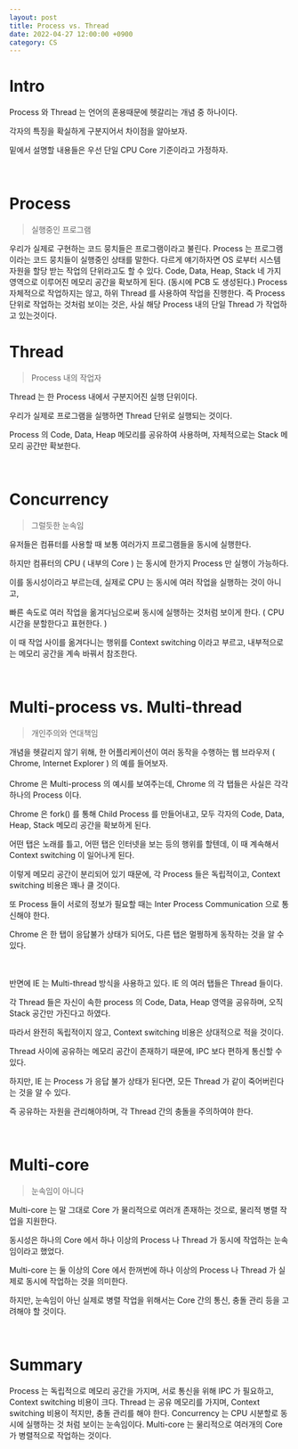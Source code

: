 ```yaml
---
layout: post
title: Process vs. Thread
date: 2022-04-27 12:00:00 +0900
category: CS
---
```


# Intro

Process 와 Thread 는 언어의 혼용때문에 헷갈리는 개념 중 하나이다.

각자의 특징을 확실하게 구분지어서 차이점을 알아보자.

밑에서 설명할 내용들은 우선 단일 CPU Core 기준이라고 가정하자.

<br/>

# Process

> 실행중인 프로그램

우리가 실제로 구현하는 코드 뭉치들은 프로그램이라고 불린다.
Process 는 프로그램이라는 코드 뭉치들이 실행중인 상태를 말한다.
다르게 얘기하자면 OS 로부터 시스템 자원을 할당 받는 작업의 단위라고도 할 수 있다.
Code, Data, Heap, Stack 네 가지 영역으로 이루어진 메모리 공간을 확보하게 된다. (동시에 PCB 도 생성된다.)
Process 자체적으로 작업하지는 않고, 하위 Thread 를 사용하여 작업을 진행한다.
즉 Process 단위로 작업하는 것처럼 보이는 것은, 사실 해당 Process 내의 단일 Thread 가 작업하고 있는것이다.

# Thread

> Process 내의 작업자

Thread 는 한 Process 내에서 구분지어진 실행 단위이다.

우리가 실제로 프로그램을 실행하면 Thread 단위로 실행되는 것이다.

Process 의 Code, Data, Heap 메모리를 공유하여 사용하며, 자체적으로는 Stack 메모리 공간만 확보한다.

<br/>

# Concurrency

> 그럴듯한 눈속임

유저들은 컴퓨터를 사용할 때 보통 여러가지 프로그램들을 동시에 실행한다.

하지만 컴퓨터의 CPU ( 내부의 Core ) 는 동시에 한가지 Process 만 실행이 가능하다.

이를 동시성이라고 부르는데, 실제로 CPU 는 동시에 여러 작업을 실행하는 것이 아니고,

빠른 속도로 여러 작업을 옮겨다님으로써 동시에 실행하는 것처럼 보이게 한다. ( CPU 시간을 분할한다고 표현한다. )

이 때 작업 사이를 옮겨다니는 행위를 Context switching 이라고 부르고, 내부적으로는 메모리 공간을 계속 바꿔서 참조한다.

<br/>

# Multi-process vs. Multi-thread

> 개인주의와 연대책임

개념을 헷갈리지 않기 위해, 한 어플리케이션이 여러 동작을 수행하는 웹 브라우저 ( Chrome, Internet Explorer ) 의 예를 들어보자.
<br/><br/>
Chrome 은 Multi-process 의 예시를 보여주는데, Chrome 의 각 탭들은 사실은 각각 하나의 Process 이다.

Chrome 은 fork() 를 통해 Child Process 를 만들어내고, 모두 각자의 Code, Data, Heap, Stack 메모리 공간을 확보하게 된다.

어떤 탭은 노래를 틀고, 어떤 탭은 인터넷을 보는 등의 행위를 할텐데, 이 때 계속해서 Context switching 이 일어나게 된다.

이렇게 메모리 공간이 분리되어 있기 때문에, 각 Process 들은 독립적이고, Context switching 비용은 꽤나 클 것이다.

또 Process 들이 서로의 정보가 필요할 때는 Inter Process Communication 으로 통신해야 한다.

Chrome 은 한 탭이 응답불가 상태가 되어도, 다른 탭은 멀쩡하게 동작하는 것을 알 수 있다.

<br/><br/>
반면에 IE 는 Multi-thread 방식을 사용하고 있다. IE 의 여러 탭들은 Thread 들이다.

각 Thread 들은 자신이 속한 process 의 Code, Data, Heap 영역을 공유하며, 오직 Stack 공간만 가진다고 하였다.

따라서 완전히 독립적이지 않고, Context switching 비용은 상대적으로 적을 것이다.

Thread 사이에 공유하는 메모리 공간이 존재하기 때문에, IPC 보다 편하게 통신할 수 있다.

하지만, IE 는 Process 가 응답 불가 상태가 된다면, 모든 Thread 가 같이 죽어버린다는 것을 알 수 있다.

즉 공유하는 자원을 관리해야하며, 각 Thread 간의 충돌을 주의하여야 한다.

<br/>

# Multi-core

> 눈속임이 아니다

Multi-core 는 말 그대로 Core 가 물리적으로 여러개 존재하는 것으로, 물리적 병렬 작업을 지원한다.

동시성은 하나의 Core 에서 하나 이상의 Process 나 Thread 가 동시에 작업하는 눈속임이라고 했었다.

Multi-core 는 둘 이상의 Core 에서 한꺼번에 하나 이상의 Process 나 Thread 가 실제로 동시에 작업하는 것을 의미한다.

하지만, 눈속임이 아닌 실제로 병렬 작업을 위해서는 Core 간의 통신, 충돌 관리 등을 고려해야 할 것이다.

<br/>

# Summary

Process 는 독립적으로 메모리 공간을 가지며, 서로 통신을 위해 IPC 가 필요하고, Context switching 비용이 크다.
Thread 는 공유 메모리를 가지며, Context switching 비용이 적지만, 충돌 관리를 해야 한다.
Concurrency 는 CPU 시분할로 동시에 실행하는 것 처럼 보이는 눈속임이다.
Multi-core 는 물리적으로 여러개의 Core 가 병렬적으로 작업하는 것이다.
